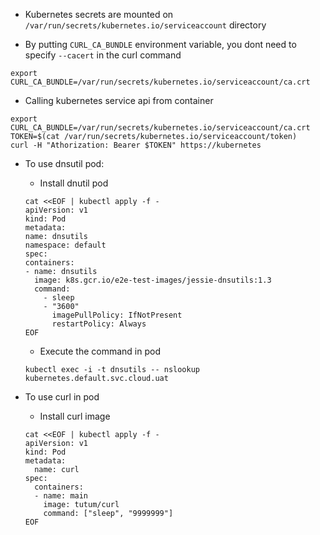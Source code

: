 
- Kubernetes secrets are mounted on `/var/run/secrets/kubernetes.io/serviceaccount` directory

- By putting `CURL_CA_BUNDLE` environment variable, you dont need to specify `--cacert` in the curl command
```console
export CURL_CA_BUNDLE=/var/run/secrets/kubernetes.io/serviceaccount/ca.crt
```

- Calling kubernetes service api from container
```console
export CURL_CA_BUNDLE=/var/run/secrets/kubernetes.io/serviceaccount/ca.crt
TOKEN=$(cat /var/run/secrets/kubernetes.io/serviceaccount/token)
curl -H "Athorization: Bearer $TOKEN" https://kubernetes
```

- To use dnsutil pod:
    - Install dnutil pod
    ```console
    cat <<EOF | kubectl apply -f -
    apiVersion: v1
    kind: Pod
    metadata:
    name: dnsutils
    namespace: default
    spec:
    containers:
    - name: dnsutils
      image: k8s.gcr.io/e2e-test-images/jessie-dnsutils:1.3
      command:
        - sleep
        - "3600"
          imagePullPolicy: IfNotPresent
          restartPolicy: Always
    EOF
    ```
    - Execute the command in pod
    ```console
    kubectl exec -i -t dnsutils -- nslookup kubernetes.default.svc.cloud.uat 
    ```

- To use curl in pod

    - Install curl image
    ```console
    cat <<EOF | kubectl apply -f -
    apiVersion: v1
    kind: Pod
    metadata:
      name: curl
    spec:
      containers:
      - name: main
        image: tutum/curl
        command: ["sleep", "9999999"]
    EOF  
    ```
